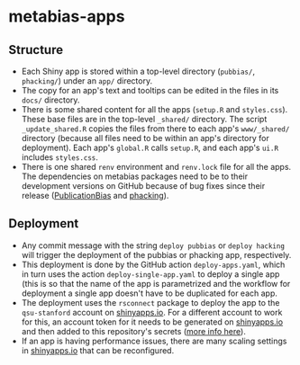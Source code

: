 # metabias-apps

## Structure

- Each Shiny app is stored within a top-level directory (`pubbias/`, `phacking/`) under an `app/` directory.
- The copy for an app's text and tooltips can be edited in the files in its `docs/` directory.
- There is some shared content for all the apps (`setup.R` and `styles.css`). These base files are in the top-level `_shared/` directory. The script `_update_shared.R` copies the files from there to each app's `www/_shared/` directory (because all files need to be within an app's directory for deployment). Each app's `global.R` calls `setup.R`, and each app's `ui.R` includes `styles.css`.
- There is one shared `renv` environment and `renv.lock` file for all the apps. The dependencies on metabias packages need to be to their development versions on GitHub because of bug fixes since their release ([PublicationBias](https://github.com/mathurlabstanford/PublicationBias/commit/a18396ba61ef8befe4c50e9585b618801607725c) and [phacking](https://github.com/mathurlabstanford/phacking/commit/feee4af83d5638a91a8be3386103ed79f58db4c4)).

## Deployment

- Any commit message with the string `deploy pubbias` or `deploy hacking` will trigger the deployment of the pubbias or phacking app, respectively.
- This deployment is done by the GitHub action `deploy-apps.yaml`, which in turn uses the action `deploy-single-app.yaml` to deploy a single app (this is so that the name of the app is parametrized and the workflow for deployment a single app doesn't have to be duplicated for each app.
- The deployment uses the `rsconnect` package to deploy the app to the `qsu-stanford` account on [shinyapps.io](https://www.shinyapps.io/). For a different account to work for this, an account token for it needs to be generated on [shinyapps.io](https://www.shinyapps.io/) and then added to this repository's secrets ([more info here](qsu-stanford)).
- If an app is having performance issues, there are many scaling settings in [shinyapps.io](https://www.shinyapps.io/) that can be reconfigured.
